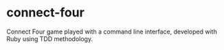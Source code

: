 # connect-four
Connect Four game played with a command line interface, developed with Ruby using TDD methodology.
